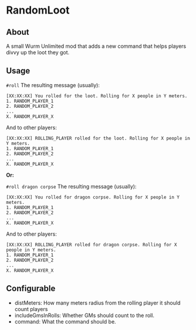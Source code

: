 # RandomLoot

## About
A small Wurm Unlimited mod that adds a new command that helps players
divvy up the loot they got.

## Usage

`#roll`
The resulting message (usually):
````
[XX:XX:XX] You rolled for the loot. Rolling for X people in Y meters.
1. RANDOM_PLAYER_1
2. RANDOM_PLAYER_2
...
X. RANDOM_PLAYER_X
````
And to other players:
````
[XX:XX:XX] ROLLING_PLAYER rolled for the loot. Rolling for X people in Y meters.
1. RANDOM_PLAYER_1
2. RANDOM_PLAYER_2
...
X. RANDOM_PLAYER_X
````

**Or:**

`#roll dragon corpse`
The resulting message (usually):
````
[XX:XX:XX] You rolled for dragon corpse. Rolling for X people in Y meters.
1. RANDOM_PLAYER_1
2. RANDOM_PLAYER_2
...
X. RANDOM_PLAYER_X
````
And to other players:
````
[XX:XX:XX] ROLLING_PLAYER rolled for dragon corpse. Rolling for X people in Y meters.
1. RANDOM_PLAYER_1
2. RANDOM_PLAYER_2
...
X. RANDOM_PLAYER_X
````


## Configurable
 - distMeters: How many meters radius from the rolling player it should count players
 - includeGmsInRolls: Whether GMs should count to the roll.
 - command: What the command should be.